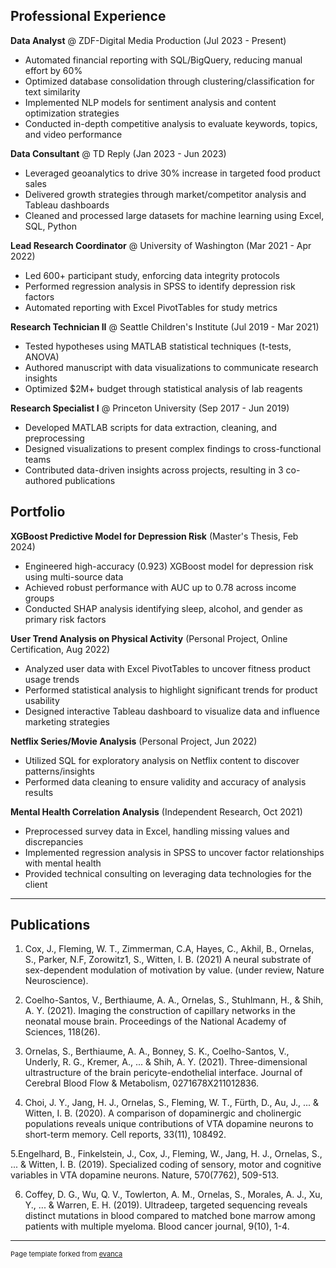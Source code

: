 ## Professional Experience

**Data Analyst** @ ZDF-Digital Media Production (Jul 2023 - Present)
- Automated financial reporting with SQL/BigQuery, reducing manual effort by 60%  
- Optimized database consolidation through clustering/classification for text similarity  
- Implemented NLP models for sentiment analysis and content optimization strategies
- Conducted in-depth competitive analysis to evaluate keywords, topics, and video performance

**Data Consultant** @ TD Reply (Jan 2023 - Jun 2023)  
- Leveraged geoanalytics to drive 30% increase in targeted food product sales
- Delivered growth strategies through market/competitor analysis and Tableau dashboards
- Cleaned and processed large datasets for machine learning using Excel, SQL, Python

**Lead Research Coordinator** @ University of Washington (Mar 2021 - Apr 2022)
- Led 600+ participant study, enforcing data integrity protocols 
- Performed regression analysis in SPSS to identify depression risk factors
- Automated reporting with Excel PivotTables for study metrics

**Research Technician II** @ Seattle Children's Institute (Jul 2019 - Mar 2021)  
- Tested hypotheses using MATLAB statistical techniques (t-tests, ANOVA)
- Authored manuscript with data visualizations to communicate research insights
- Optimized $2M+ budget through statistical analysis of lab reagents

**Research Specialist I** @ Princeton University (Sep 2017 - Jun 2019)
- Developed MATLAB scripts for data extraction, cleaning, and preprocessing
- Designed visualizations to present complex findings to cross-functional teams  
- Contributed data-driven insights across projects, resulting in 3 co-authored publications




## Portfolio

**XGBoost Predictive Model for Depression Risk** (Master's Thesis, Feb 2024)
- Engineered high-accuracy (0.923) XGBoost model for depression risk using multi-source data
- Achieved robust performance with AUC up to 0.78 across income groups
- Conducted SHAP analysis identifying sleep, alcohol, and gender as primary risk factors

**User Trend Analysis on Physical Activity** (Personal Project, Online Certification, Aug 2022)  
- Analyzed user data with Excel PivotTables to uncover fitness product usage trends
- Performed statistical analysis to highlight significant trends for product usability
- Designed interactive Tableau dashboard to visualize data and influence marketing strategies

**Netflix Series/Movie Analysis** (Personal Project, Jun 2022)
- Utilized SQL for exploratory analysis on Netflix content to discover patterns/insights
- Performed data cleaning to ensure validity and accuracy of analysis results

**Mental Health Correlation Analysis** (Independent Research, Oct 2021)
- Preprocessed survey data in Excel, handling missing values and discrepancies  
- Implemented regression analysis in SPSS to uncover factor relationships with mental health
- Provided technical consulting on leveraging data technologies for the client


---
## Publications
1. Cox, J., Fleming, W. T., Zimmerman, C.A, Hayes, C., Akhil, B., Ornelas, S., Parker, N.F, Zorowitz1, S., Witten, I. B. (2021) A neural substrate of sex-dependent modulation of motivation by value. (under review, Nature Neuroscience).

2. Coelho-Santos, V., Berthiaume, A. A., Ornelas, S., Stuhlmann, H., & Shih, A. Y. (2021). Imaging the construction of capillary networks in the neonatal mouse brain. Proceedings of the National Academy of Sciences, 118(26).

3. Ornelas, S., Berthiaume, A. A., Bonney, S. K., Coelho-Santos, V., Underly, R. G., Kremer, A., ... & Shih, A. Y. (2021). Three-dimensional ultrastructure of the brain pericyte-endothelial interface. Journal of Cerebral Blood Flow & Metabolism, 0271678X211012836.


4. Choi, J. Y., Jang, H. J., Ornelas, S., Fleming, W. T., Fürth, D., Au, J., ... & Witten, I. B. (2020). A comparison of dopaminergic and cholinergic populations reveals unique contributions of VTA dopamine neurons to short-term memory. Cell reports, 33(11), 108492.


5.Engelhard, B., Finkelstein, J., Cox, J., Fleming, W., Jang, H. J., Ornelas, S., ... & Witten, I. B. (2019). Specialized coding of sensory, motor and cognitive variables in VTA dopamine neurons. Nature, 570(7762), 509-513.

6. Coffey, D. G., Wu, Q. V., Towlerton, A. M., Ornelas, S., Morales, A. J., Xu, Y., ... & Warren, E. H. (2019). Ultradeep, targeted sequencing reveals distinct mutations in blood compared to matched bone marrow among patients with multiple myeloma. Blood cancer journal, 9(10), 1-4.


---
<p style="font-size:11px">Page template forked from <a href="https://github.com/evanca/quick-portfolio">evanca</a></p>
<!-- Remove above link if you don't want to attibute -->
